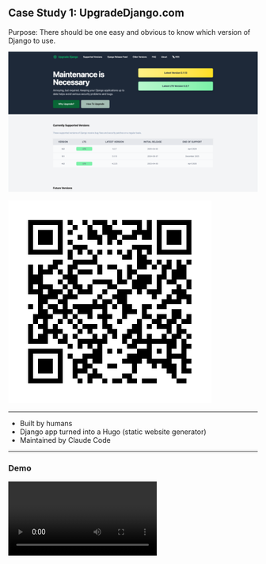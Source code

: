 ## Case Study 1: UpgradeDjango.com

Purpose: There should be one easy and obvious to know which version of Django to use. 

![inline](screenshots/upgradedjango.png)

![inline](qrcodes/upgradedjango.png)

----

- Built by humans
- Django app turned into a Hugo (static website generator)
- Maintained by Claude Code

----

### Demo

![](videos/hello-pytexas.mp4)
